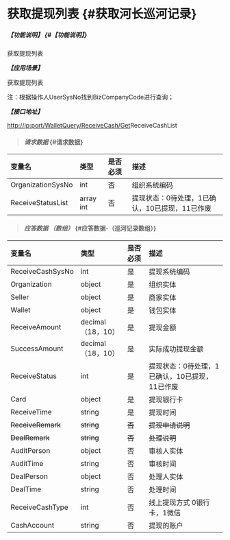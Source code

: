 # 获取提现列表 {#获取河长巡河记录}

##### _【功能说明】_ {#【功能说明】}

获取提现列表

_**【应用场景】**_

获取提现列表

注：根据操作人UserSysNo找到BizCompanyCode进行查询；

_**【接口地址】**_

[http://ip:port/WalletQuery/ReceiveCash/Get](http://ip:port/HMQuery/PatrolRiver/GetPatrolRivers)ReceiveCashList

> #### _请求数据_ {#请求数据}

| 变量名 | 类型 | 是否必须 | 描述 |
| :--- | :--- | :--- | :--- |
| OrganizationSysNo | int | 否 | 组织系统编码 |
| ReceiveStatusList | array int | 否 | 提现状态：0待处理，1已确认，10已提现，11已作废 |

> #### _应答数据 （数组）_ {#应答数据-（巡河记录数组）}

| 变量名 | 类型 | 是否必须 | 描述 |
| :--- | :--- | :--- | :--- |
| ReceiveCashSysNo | int | 是 | 提现系统编码 |
| Organization | object | 是 | 组织实体 |
| Seller | object | 是 | 商家实体 |
| Wallet | object | 是 | 钱包实体 |
| ReceiveAmount | decimal（18，10） | 是 | 提现金额 |
| SuccessAmount | decimal（18，10） | 是 | 实际成功提现金额 |
| ReceiveStatus | int | 是 | 提现状态：0待处理，1已确认，10已提现，11已作废 |
| Card | object | 是 | 提现银行卡 |
| ReceiveTime | string | 是 | 提现时间 |
| ~~ReceiveRemark~~ | ~~string~~ | ~~否~~ | ~~提现申请说明~~ |
| ~~DealRemark~~ | ~~string~~ | ~~否~~ | ~~处理说明~~ |
| AuditPerson | object | 否 | 审核人实体 |
| AuditTime | string | 否 | 审核时间 |
| DealPerson | object | 否 | 处理人实体 |
| DealTime | string | 否 | 处理时间 |
| ReceiveCashType| int | 否 | 线上提现方式 0银行卡，1微信 |
| CashAccount| string| 否 | 提现的账户 |










